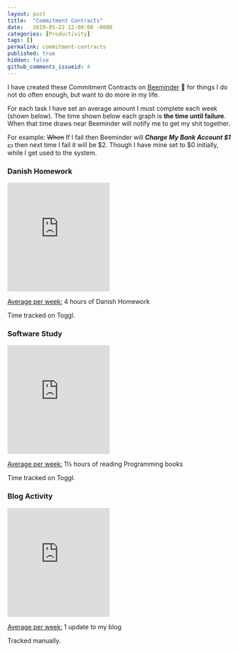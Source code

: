 ```yaml
---
layout: post
title:  "Commitment Contracts"
date:   2019-05-22 12:00:00 -0000
categories: [Productivity]
tags: []
permalink: commitment-contracts
published: true
hidden: false
github_comments_issueid: 4
---
```


I have created these Commitment Contracts on [Beeminder][Beeminder] :bee: for things I do not do often enough, but want to do more in my life.

For each task I have set an average amount I must complete each week (shown below). The time shown below each graph is **the time until failure**. When that time draws near Beeminder will notify me to get my shit together.

For example: ~~When~~ If I fail then Beeminder will **_Charge My Bank Account $1_** :dollar: then next time I fail it will be $2. Though I have mine set to $0 initially, while I get used to the system.

<div class="test test-one-third">
    <h3>Danish Homework</h3>
    <p><iframe src="https://www.beeminder.com/widget?slug=danishhomework&username=jimjam2629&countdown=true" height="245px" width="230px" frameborder="0px" ></iframe></p>
    <p><u>Average per week:</u> 4 hours of Danish Homework</p>
    <p>Time tracked on Toggl.</p>
</div>

<div class="test test-one-third">
    <h3>Software Study</h3>
    <p><iframe src="https://www.beeminder.com/widget?slug=softwarestudy&username=jimjam2629&countdown=true" height="245px" width="230px" frameborder="0px" ></iframe></p>    
    <p><u>Average per week:</u> 1½ hours of reading Programming books</p>
    <p>Time tracked on Toggl.</p>
</div>

<div class="test test-one-third">
    <h3>Blog Activity</h3>
    <p><iframe src="https://www.beeminder.com/widget?slug=blogactivity&username=jimjam2629&countdown=true" height="245px" width="230px" frameborder="0px" ></iframe></p>
    <p><u>Average per week:</u> 1 update to my blog</p>
    <p>Tracked manually.</p>
</div>






[Beeminder]:https://www.beeminder.com/